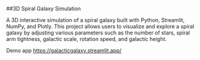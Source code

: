 ##3D Spiral Galaxy Simulation

A 3D interactive simulation of a spiral galaxy built with Python, Streamlit, NumPy, and Plotly. This project allows users to visualize and explore a spiral galaxy by adjusting various parameters such as the number of stars, spiral arm tightness, galactic scale, rotation speed, and galactic height.

Demo app
https://galacticgalaxy.streamlit.app/
